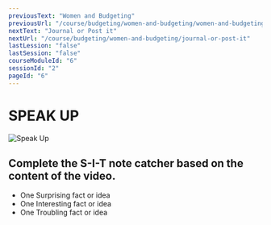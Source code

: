 ```yaml
---
previousText: "Women and Budgeting"
previousUrl: "/course/budgeting/women-and-budgeting/women-and-budgeting"
nextText: "Journal or Post it"
nextUrl: "/course/budgeting/women-and-budgeting/journal-or-post-it"
lastLession: "false"
lastSession: "false"
courseModuleId: "6"
sessionId: "2"
pageId: "6"
---
```



# SPEAK UP

![Speak Up](/assets/img/lets-talk-about-it.png)


## Complete the S-I-T note catcher based on the content of the video.

- One Surprising fact or idea
- One Interesting fact or idea
- One Troubling fact or idea

